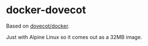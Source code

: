 docker-dovecot
==============

Based on [dovecot/docker](https://github.com/dovecot/docker).

Just with Alpine Linux so it comes out as a 32MB image.

